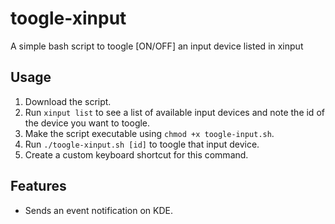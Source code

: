 # toogle-xinput
A simple bash script to toogle [ON/OFF] an input device listed in xinput

## Usage
1. Download the script.
2. Run `xinput list` to see a list of available input devices and note the id of the device you want to toogle.
3. Make the script executable using `chmod +x toogle-input.sh`.
4. Run `./toogle-xinput.sh [id]` to toogle that input device.
5. Create a custom keyboard shortcut for this command.

## Features
- Sends an event notification on KDE.